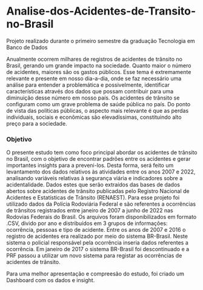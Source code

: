 # Analise-dos-Acidentes-de-Transito-no-Brasil
Projeto realizado durante o primeiro semestre da graduação Tecnologia em Banco de Dados

  Anualmente ocorrem milhares de registros de acidentes de trânsito no Brasil, gerando um grande impacto na sociedade. Quanto maior o número de acidentes, maiores são os gastos públicos. Esse tema é extremamente relevante e presente em nosso dia-a-dia, onde se faz necessário uma análise para entender a problemática e possivelmente, identificar características através dos dados que possam contribuir para uma diminuição desse número em nosso país. 
Os acidentes de trânsito se configuram como um grave problema de saúde pública no país. Do ponto de vista das políticas públicas, o aspecto mais relevante é que as perdas individuais, sociais e econômicas são elevadíssimas, constituindo alto preço para a sociedade.  


### Objetivo
O presente estudo tem como foco principal abordar os acidentes de trânsito no Brasil, com o objetivo de encontrar padrões entre os acidentes e gerar importantes insights para a preveni-los. Desta forma, será feito um levantamento dos dados relativos às atividades entre os anos 2007 e 2022, analisando variáveis relativas à segurança viária e indicadores sobre a acidentalidade. Dados estes que serão extraídos das bases de dados abertos sobre acidentes de trânsito publicadas pelo Registro Nacional de Acidentes e Estatísticas de Trânsito (RENAEST).
Para esse projeto foi utilizado dados da Polícia Rodoviária Federal e são referentes a ocorrências de trânsitos registrados entre janeiro de 2007 a junho de 2022 nas Rodovias Federais do Brasil.
Os arquivos foram disponibilizados em formato .CSV, divido por ano e distribuídos em 3 grupos de informações: ocorrência, pessoas e tipo de acidente. 
Entre os anos de 2007 e 2016 o registro de acidentes era realizado por meio do sistema BR-Brasil. Neste sistema o policial responsável pela ocorrência inseria dados referentes a ocorrência. Em janeiro de 2017 o sistema BR-Brasil foi descontinuado e a PRF passou a utilizar um novo sistema para registar as ocorrências de acidentes de trânsito.

Para uma melhor apresentação e compreesão do estudo, foi criado um Dashboard com os dados e insight.
